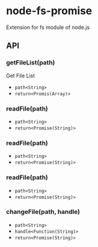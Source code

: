 # node-fs-promise
Extension for fs module of node.js

## API

### getFileList(path)
Get File List

- `path<String>`
- `return<Promis(Array)>`

### readFile(path)

- `path<String>`
- `return<Promise(String)>`


### readFile(path)

- `path<String>`
- `return<Promise(String)>`

### readFile(path)

- `path<String>`
- `return<Promise(String)>`


### changeFile(path, handle)

- `path<String>`
- `handle<Function(String)>`
- `return<Promise(String)>`



